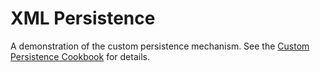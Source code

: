 XML Persistence
===============

A demonstration of the custom persistence mechanism. See the [Custom Persistence Cookbook](http://confluence.jetbrains.com/display/MPSD20182/Custom+Persistence+Cookbook) for details.